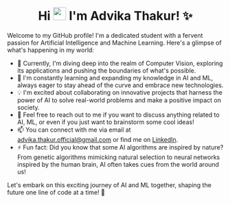 <h1 align="center">Hi <img src="![image](https://github.com/A-dvika/A-dvika/assets/115079077/da2a88bb-6813-4e1f-afa6-9385c7417778)
" width="30px"> I'm Advika Thakur! ✨ </h1>

Welcome to my GitHub profile! I'm a dedicated student with a fervent passion for Artificial Intelligence and Machine Learning. Here's a glimpse of what's happening in my world:

- 🔭 Currently, I'm diving deep into the realm of Computer Vision, exploring its applications and pushing the boundaries of what's possible.
- 🌱 I'm constantly learning and expanding my knowledge in AI and ML, always eager to stay ahead of the curve and embrace new technologies.
- 💡 I'm excited about collaborating on innovative projects that harness the power of AI to solve real-world problems and make a positive impact on society.
- 💬 Feel free to reach out to me if you want to discuss anything related to AI, ML, or even if you just want to brainstorm some cool ideas!
- 📫 You can connect with me via email at [advika.thakur.official@gmail.com](advika.thakur.official@gmail.com) or find me on [LinkedIn](https://www.linkedin.com/in/advika-thakur-57003a247/).
- ⚡ Fun fact: Did you know that some AI algorithms are inspired by nature? From genetic algorithms mimicking natural selection to neural networks inspired by the human brain, AI often takes cues from the world around us!

Let's embark on this exciting journey of AI and ML together, shaping the future one line of code at a time! 🚀
